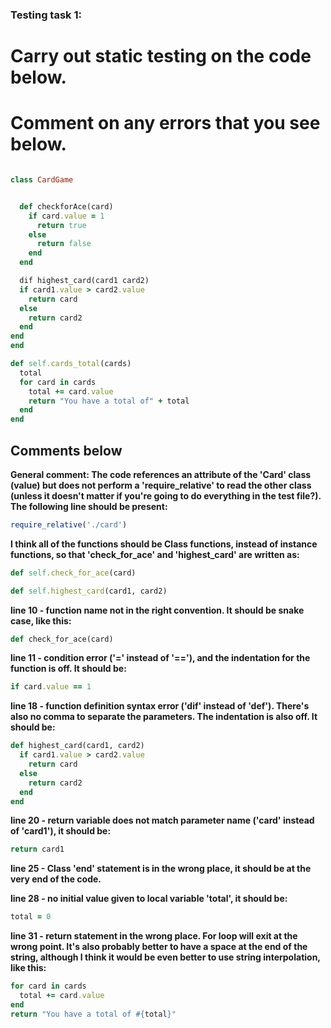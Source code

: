 ### Testing task 1:

# Carry out static testing on the code below.
# Comment on any errors that you see below.
```ruby

class CardGame


  def checkforAce(card)
    if card.value = 1
      return true
    else
      return false
    end
  end

  dif highest_card(card1 card2)
  if card1.value > card2.value
    return card
  else
    return card2
  end
end
end

def self.cards_total(cards)
  total
  for card in cards
    total += card.value
    return "You have a total of" + total
  end
end
```

## Comments below

**General comment: The code references an attribute of the 'Card' class (value) but does not perform a 
'require_relative' to read the other class (unless it doesn't matter if you're going to do everything in the test file?). The following line should be present:**
```ruby
require_relative('./card')
```
**I think all of the functions should be Class functions, instead of instance functions, so that 
'check_for_ace' and 'highest_card' are written as:**
```ruby
def self.check_for_ace(card)

def self.highest_card(card1, card2)
```

**line 10 - function name not in the right convention. It should be snake case, like this:**
```ruby
def check_for_ace(card)
```

**line 11 - condition error ('=' instead of '=='), and the indentation for the function is off. It should be:**
```ruby
if card.value == 1
```
**line 18 - function definition syntax error ('dif' instead of 'def'). There's also no comma to separate
the parameters. The indentation is also off. It should be:**
```ruby
def highest_card(card1, card2)
  if card1.value > card2.value
    return card
  else
    return card2
  end
end
```
**line 20 - return variable does not match parameter name ('card' instead of 'card1'), it should be:**
```ruby
return card1
```
**line 25 - Class 'end' statement is in the wrong place, it should be at the very end of the code.**

**line 28 - no initial value given to local variable 'total', it should be:**
```ruby
total = 0
```
**line 31 - return statement in the wrong place. For loop will exit at the wrong point. It's also
probably better to have a space at the end of the string, although I think it would be even better
to use string interpolation, like this:**
```ruby
for card in cards
  total += card.value
end
return "You have a total of #{total}"

